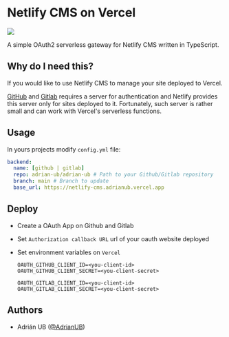 # Netlify CMS on Vercel

![](https://banners.adrianub.vercel.app/Netlify%20CMS%20on%20Vercel.png?type=package&theme=dark&description=Use+Netlify+CMS+for+sites+hosted+on+Vercel&images=netlify&widths=250&heights=250&images=vercel&widths=250&heights=250&pattern=architect&md=1&showWatermark=1&fontSize=100px)

A simple OAuth2 serverless gateway for Netlify CMS written in TypeScript.

## Why do I need this?

If you would like to use Netlify CMS to manage your site deployed to Vercel.

[GitHub](https://github.com) and [Gitlab](https://gitlab.com) requires a server for authentication and Netlify provides this server only for sites deployed to it. Fortunately, such server is rather small and can work with Vercel's serverless functions.

## Usage

In yours projects modify `config.yml` file:

```yaml
backend:
  name: [github | gitlab]
  repo: adrian-ub/adrian-ub # Path to your Github/Gitlab repository
  branch: main # Branch to update
  base_url: https://netlify-cms.adrianub.vercel.app
```

## Deploy

- Create a OAuth App on Github and Gitlab
- Set `Authorization callback URL` url of your oauth website deployed
- Set environment variables on `Vercel`

    ```shell
    OAUTH_GITHUB_CLIENT_ID=<you-client-id>
    OAUTH_GITHUB_CLIENT_SECRET=<you-client-secret>

    OAUTH_GITLAB_CLIENT_ID=<you-client-id>
    OAUTH_GITLAB_CLIENT_SECRET=<you-client-secret>
    ```

## Authors

- Adrián UB ([@AdrianUB](https://twitter.com/AdrianUB))
